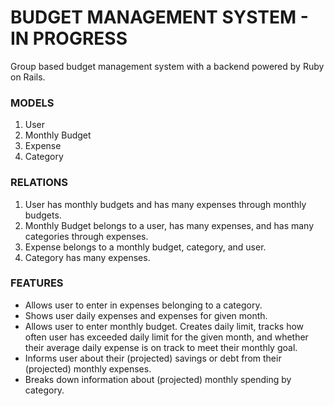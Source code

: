 # BUDGET MANAGEMENT SYSTEM - IN PROGRESS
Group based budget management system with a backend powered by Ruby on Rails.

### MODELS
1. User
2. Monthly Budget
3. Expense
4. Category

### RELATIONS
1. User has monthly budgets and has many expenses through monthly budgets.
2. Monthly Budget belongs to a user, has many expenses, and has many categories through expenses.
3. Expense belongs to a monthly budget, category, and user.
4. Category has many expenses.

### FEATURES

- Allows user to enter in expenses belonging to a category.
- Shows user daily expenses and expenses for given month.
- Allows user to enter monthly budget. Creates daily limit, tracks how often user has exceeded daily limit for the given month, and whether their average daily expense is on track to meet their monthly goal.
- Informs user about their (projected) savings or debt from their (projected) monthly expenses.
- Breaks down information about (projected) monthly spending by category.
